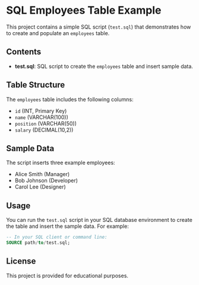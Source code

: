 # SQL Employees Table Example

This project contains a simple SQL script (`test.sql`) that demonstrates how to create and populate an `employees` table.

## Contents
- **test.sql**: SQL script to create the `employees` table and insert sample data.

## Table Structure
The `employees` table includes the following columns:
- `id` (INT, Primary Key)
- `name` (VARCHAR(100))
- `position` (VARCHAR(50))
- `salary` (DECIMAL(10,2))

## Sample Data
The script inserts three example employees:
- Alice Smith (Manager)
- Bob Johnson (Developer)
- Carol Lee (Designer)

## Usage
You can run the `test.sql` script in your SQL database environment to create the table and insert the sample data. For example:

```sql
-- In your SQL client or command line:
SOURCE path/to/test.sql;
```

## License
This project is provided for educational purposes.
